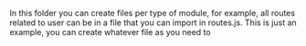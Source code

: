 In this folder you can create files per type of module, for example, all routes related to user can be in a file that you can import in routes.js. This is just an example, you can create whatever file as you need to
